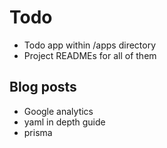 # Todo

- Todo app within /apps directory
- Project READMEs for all of them

## Blog posts

- Google analytics
- yaml in depth guide
- prisma
